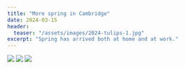 ```yaml
---
title: "More spring in Cambridge"
date: 2024-03-15
header:
  teaser: "/assets/images/2024-tulips-1.jpg"
excerpt: "Spring has arrived both at home and at work."
---
```


<img src='assets/images/2024-tulips-2.jpg'>

<img src='assets/images/2024-tulips-1.jpg'>

<img src='assets/images/2024-spring.jpg'>
